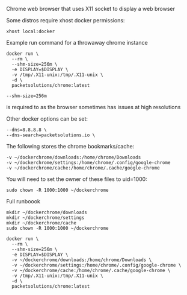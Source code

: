 Chrome web browser that uses X11 socket to display a web browser

Some distros require xhost docker permissions:
```
xhost local:docker
```

Example run command for a throwaway chrome instance
```
docker run \
  --rm \
  --shm-size=256m \
  -e DISPLAY=$DISPLAY \
  -v /tmp/.X11-unix:/tmp/.X11-unix \
  -d \
  packetsolutions/chrome:latest
```

```
--shm-size=256m
```
is required to as the browser sometimes has issues at high resolutions


Other docker options can be set:
```
--dns=8.8.8.8 \
--dns-search=packetsolutions.io \
```

The following stores the chrome bookmarks/cache:
```
-v ~/dockerchrome/downloads:/home/chrome/Downloads
-v ~/dockerchrome/settings:/home/chrome/.config/google-chrome
-v ~/dockerchrome/cache:/home/chrome/.cache/google-chrome
```

You will need to set the owner of these files to uid=1000:
```
sudo chown -R 1000:1000 ~/dockerchrome
```

Full runboook
```
mkdir ~/dockerchrome/downloads
mkdir ~/dockerchrome/settings
mkdir ~/dockerchrome/cache
sudo chown -R 1000:1000 ~/dockerchrome

docker run \
  --rm \
  --shm-size=256m \
  -e DISPLAY=$DISPLAY \
  -v ~/dockerchrome/downloads:/home/chrome/Downloads \
  -v ~/dockerchrome/settings:/home/chrome/.config/google-chrome \
  -v ~/dockerchrome/cache:/home/chrome/.cache/google-chrome \
  -v /tmp/.X11-unix:/tmp/.X11-unix \
  -d \
  packetsolutions/chrome:latest
```
